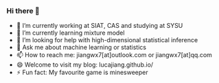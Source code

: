 ### Hi there 👋

<!--
**LucaJiang/lucajiang** is a ✨ _special_ ✨ repository because its `README.md` (this file) appears on your GitHub profile.
- 😄 Pronouns: NULL 👯

Here are some ideas to get you started:
-->
- 🔭 I’m currently working at SIAT, CAS and studying at SYSU
- 🌱 I’m currently learning mixture model
- 🤔 I’m looking for help with high-dimensional statistical inference
- 💬 Ask me about machine learning or statistics
- 📫 How to reach me: jiangwx7[at]outlook.com or jiangwx7[at]qq.com
- 😄 Welcome to visit my blog: lucajiang.github.io/
- ⚡ Fun fact: My favourite game is minesweeper
